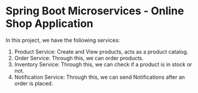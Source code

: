 # Spring Boot Microservices - Online Shop Application
In this project, we have the following services: 
1. Product Service: Create and View products, acts as a product catalog.
2. Order Service: Through this, we can order products.
3. Inventory Service: Through this, we can check if a product is in stock or not.
4. Notification Service: Through this, we can send Notifications after an order is placed.


